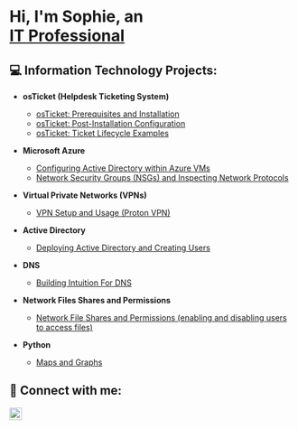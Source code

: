 <h1>Hi, I'm Sophie, an <br/><a href="https://github.com/coder83431">IT Professional
</a> </h1> 

<h2>💻 Information Technology Projects:</h2>

- <b>osTicket (Helpdesk Ticketing System)</b>
  - [osTicket: Prerequisites and Installation](https://github.com/coder83431/osticket-prereqs)
  - [osTicket: Post-Installation Configuration](https://github.com/coder83431/osTicket-Post-Installation-Setup/blob/main/README.md)
  - [osTicket: Ticket Lifecycle Examples](https://github.com/coder83431/os-ticket-master/blob/main/README.md)
- <b>Microsoft Azure</b>
  - [Configuring Active Directory within Azure VMs](https://github.com/joshmadakor1/4chan-Image-Analysis-Middleware-C964)</i>
  - [Network Security Groups (NSGs) and Inspecting Network Protocols](https://github.com/joshmadakor1/Algorithms-Practice)

- <b>Virtual Private Networks (VPNs)</b>
  - [VPN Setup and Usage (Proton VPN)](https://github.com/coder83431/VPN-Setup-and-Usage-Proton-VPN-)

- <b>Active Directory</b>
  - [Deploying Active Directory and Creating Users](https://github.com/joshmadakor1/EncrypterPOC)
 
- <b>DNS</b>
  - [Building Intuition For DNS](https://github.com/joshmadakor1/Package-Delivery-Pathfinding-Algorithm)

- <b>Network Files Shares and Permissions</b>
  - [Network File Shares and Permissions (enabling and disabling users to access files)](https://github.com/joshmadakor1/Package-Delivery-Pathfinding-Algorithm)

- <b>Python</b>
  - [Maps and Graphs](https://github.com/coder83431/Python-Maps-and-Graphs)


<h2> 🤳 Connect with me:</h2>

[<img align="left" alt="JoshMadakor | LinkedIn" width="22px" src="https://cdn.jsdelivr.net/npm/simple-icons@v3/icons/linkedin.svg" />][linkedin]

[linkedin]: https://www.linkedin.com/in/sophie-giedraitis-285661219/
